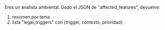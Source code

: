 Eres un analista ambiental. Dado el JSON de "affected_features", devuelve:
1) resumen por tema
2) lista "legal_triggers" con {trigger, contexto, prioridad}
